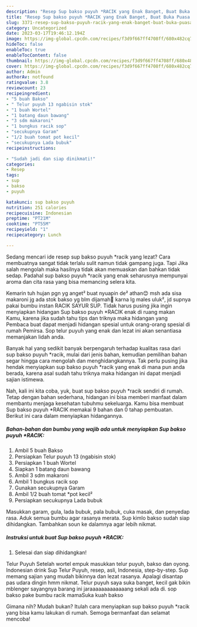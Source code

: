```yaml
---
description: "Resep Sup bakso puyuh *RACIK yang Enak Banget, Buat Buka Puasa Lezat"
title: "Resep Sup bakso puyuh *RACIK yang Enak Banget, Buat Buka Puasa Lezat"
slug: 3371-resep-sup-bakso-puyuh-racik-yang-enak-banget-buat-buka-puasa-lezat
category: Uncategorized
date: 2023-03-17T19:46:12.194Z
image: https://img-global.cpcdn.com/recipes/f3d9f667ff4708ff/680x482cq70/sup-bakso-puyuh-racik-foto-resep-utama.jpg
hideToc: false
enableToc: true
enableTocContent: false
thumbnail: https://img-global.cpcdn.com/recipes/f3d9f667ff4708ff/680x482cq70/sup-bakso-puyuh-racik-foto-resep-utama.jpg
cover: https://img-global.cpcdn.com/recipes/f3d9f667ff4708ff/680x482cq70/sup-bakso-puyuh-racik-foto-resep-utama.jpg
author: Admin
authorAv: notfound
ratingvalue: 3.8
reviewcount: 23
recipeingredient:
- "5 buah Bakso"
- " Telur puyuh 13 ngabisin stok"
- "1 buah Wortel"
- "1 batang daun bawang"
- "3 sdm makaroni"
- "1 bungkus racik sop"
- "secukupnya Garam"
- "1/2 buah tomat pot kecil"
- "secukupnya Lada bubuk"
recipeinstructions:

- "Sudah jadi dan siap dinikmati!"
categories:
- Resep
tags:
- sup
- bakso
- puyuh

katakunci: sup bakso puyuh 
nutrition: 251 calories
recipecuisine: Indonesian
preptime: "PT21M"
cooktime: "PT55M"
recipeyield: "1"
recipecategory: Lunch

---
```



Sedang mencari ide resep sup bakso puyuh *racik yang lezat? Cara membuatnya sangat tidak terlalu sulit namun tidak gampang juga. Tapi Jika salah mengolah maka hasilnya tidak akan memuaskan dan bahkan tidak sedap. Padahal sup bakso puyuh *racik yang enak seharusnya mempunyai aroma dan cita rasa yang bisa memancing selera kita.


Kemarin tuh hujan pgn yg anget² buat nyuapin de² athan😊 msh ada sisa makaroni jg ada stok bakso yg blm dijamah🤭 karna lg males uluk², jd supnya pakai bumbu instan RACIK SAYUR SUP. Tidak harus pusing jika ingin menyiapkan hidangan Sup bakso puyuh *RACIK enak di ruang makan Kamu, karena jika sudah tahu tips dan triknya maka hidangan yang Pembaca buat dapat menjadi hidangan spesial untuk orang-orang spesial di rumah Pemirsa. Sop telur puyuh yang enak dan lezat ini akan senantiasa memanjakan lidah anda.

Banyak hal yang sedikit banyak berpengaruh terhadap kualitas rasa dari sup bakso puyuh *racik, mulai dari jenis bahan, kemudian pemilihan bahan segar hingga cara mengolah dan menghidangkannya. Tak perlu pusing jika hendak menyiapkan sup bakso puyuh *racik yang enak di mana pun anda berada, karena asal sudah tahu triknya maka hidangan ini dapat menjadi sajian istimewa.


Nah, kali ini kita coba, yuk, buat sup bakso puyuh *racik sendiri di rumah. Tetap dengan bahan sederhana, hidangan ini bisa memberi manfaat dalam membantu menjaga kesehatan tubuhmu sekeluarga. Kamu bisa membuat Sup bakso puyuh *RACIK memakai 9 bahan dan 0 tahap pembuatan. Berikut ini cara dalam menyiapkan hidangannya.

<!--inarticleads1-->

##### Bahan-bahan dan bumbu yang wajib ada untuk menyiapkan Sup bakso puyuh *RACIK:

1. Ambil 5 buah Bakso
1. Persiapkan  Telur puyuh 13 (ngabisin stok)
1. Persiapkan 1 buah Wortel
1. Siapkan 1 batang daun bawang
1. Ambil 3 sdm makaroni
1. Ambil 1 bungkus racik sop
1. Gunakan secukupnya Garam
1. Ambil 1/2 buah tomat *pot kecil²
1. Persiapkan secukupnya Lada bubuk


Masukkan garam, gula, lada bubuk, pala bubuk, cuka masak, dan penyedap rasa. Aduk semua bumbu agar rasanya merata. Sup kimlo bakso sudah siap dihidangkan. Tambahkan soun ke dalamnya agar lebih nikmat. 

<!--inarticleads2-->

##### Instruksi untuk buat Sup bakso puyuh *RACIK:


1. Selesai dan siap dihidangkan!

Telur Puyuh Setelah wortel empuk masukkan telur puyuh, bakso dan oyong. Indonesian drink Sup Telur Puyuh, resep, asli, Indonesia, step-by-step. Sup memang sajian yang mudah bikinnya dan lezat rasanya. Apalagi disantap pas udara dingin hmm nikmat. Telur puyuh saya suka banget, kecil gak bikin mblenger sayangnya barang ini jaraaaaaaaaaaaaang sekali ada di. sop bakso pake bumbu racik mamaSuka kuah bakso 

Gimana nih? Mudah bukan? Itulah cara menyiapkan sup bakso puyuh *racik yang bisa kamu lakukan di rumah. Semoga bermanfaat dan selamat mencoba!

